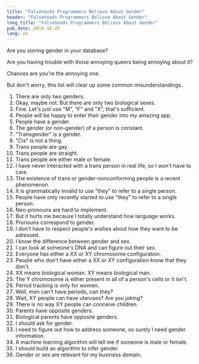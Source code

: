 ```yaml
---
title: "Falsehoods Programmers Believe About Gender"
header: "Falsehoods Programmers Believe About Gender"
long_title: "Falsehoods Programmers Believe About Gender"
pub_date: 2019-10-25
lang: en
---
```


Are you storing gender in your database?

Are you having trouble with those annoying queers being annoying about it?

Chances are you're the annoying one.

But don't worry, this list will clear up some common misunderstandings.

1. There are only two genders.
1. Okay, maybe not. But there are only two biological sexes.
1. Fine. Let's just use "M", "F" and "X", that's sufficient.
1. People will be happy to enter their gender into my amazing app.
1. People have a gender.
1. The gender (or non-gender) of a person is constant.
1. "Transgender" is a gender.
1. "Cis" is not a thing.
1. Trans people are gay.
1. Trans people are straight.
1. Trans people are either male or female.
1. I have never interacted with a trans person in real life, so I won't have to care.
1. The existence of trans or gender-nonconforming people is a recent phenomenon.
1. It is grammatically invalid to use "they" to refer to a single person.
1. People have only recently started to use "they" to refer to a single person.
1. Neo-pronouns are hard to implement.
1. But it hurts me because I totally understand how language works.
1. Pronouns correspond to gender.
1. I don't have to respect people's wishes about how they want to be adressed.
1. I know the difference between gender and sex.
1. I can look at someone's DNA and can figure out their sex.
1. Everyone has either a XX or XY chromosome configuration.
1. People who don't have either a XX or XY configuration know that they don't.
1. XX means biological woman. XY means biological man.
1. The Y chromosome is either present in all of a person's cells or it isn't.
1. Period tracking is only for women.
1. Well, men can't have periods, can they?
1. Wait, XY people can have uteruses? Are you joking?
1. There is no way XY people can conceive children.
1. Parents have opposite genders.
1. Biological parents have opposite genders.
1. I should ask for gender.
1. I need to figure out how to address someone, so surely I need gender information.
1. A machine learning algorithm will tell me if someone is male or female.
1. I should build an algorithm to infer gender.
1. Gender or sex are relevant for my business domain.
